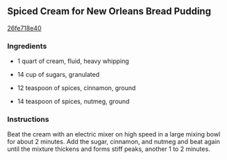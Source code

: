 ## Spiced Cream for New Orleans Bread Pudding

[26fe718e40](http://www.food.com/recipe/spiced-cream-for-new-orleans-bread-pudding-285713)

### Ingredients

 - 1 quart of cream, fluid, heavy whipping

 - 14 cup of sugars, granulated

 - 12 teaspoon of spices, cinnamon, ground

 - 14 teaspoon of spices, nutmeg, ground

### Instructions

Beat the cream with an electric mixer on high speed in a large mixing bowl for about 2 minutes. Add the sugar, cinnamon, and nutmeg and beat again until the mixture thickens and forms stiff peaks, another 1 to 2 minutes.